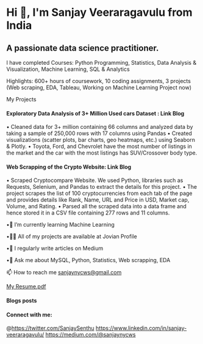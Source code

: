 #                                         Hi 👋, I'm Sanjay Veeraragavulu from India
##                                         A passionate data science practitioner.
I have completed
Courses: Python Programming, Statistics, Data Analysis & Visualization, Machine Learning, SQL & Analytics

Highlights: 600+ hours of coursework, 10 coding assignments, 3 projects (Web scraping, EDA, Tableau, Working on Machine Learning Project now)

My Projects

#### Exploratory Data Analysis of 3+ Million Used cars Dataset : Link Blog

• Cleaned data for 3+ million containing 66 columns and analyzed data by taking a sample of 250,000 rows with 17 columns using Pandas
• Created visualizations (scatter plots, bar charts, geo heatmaps, etc.) using Seaborn & Plotly.
• Toyota, Ford, and Chevrolet have the most number of listings in the market and the car with the most listings has SUV/Crossover body type.

#### Web Scrapping of the Crypto Website: Link Blog

• Scraped Cryptocompare Website. We used Python, libraries such as Requests, Selenium, and Pandas to extract the details for this project.
• The project scrapes the list of 100 cryptocurrencies from each tab of the page and provides details like Rank, Name, URL and Price in USD, Market cap, Volume, and Rating.
• Parsed all the scraped data into a data frame and hence stored it in a CSV file containing 277 rows and 11 columns.

•🌱 I’m currently learning Machine Learning

•👨‍💻 All of my projects are available at Jovian Profile

•📝 I regularly write articles on Medium

•💬 Ask me about MySQL, Python, Statistics, Web scrapping, EDA

📫 How to reach me sanjaynycws@gmail.com

[My Resume.pdf](https://github.com/sanjayfintech11/sanjay_profilebio/files/9860089/Sanjay.Veeraragavulu.-.Resume.pdf)

#### Blogs posts
#### Connect with me:
@https://twitter.com/SanjaySenthu https://www.linkedin.com/in/sanjay-veeraragavulu/ https://medium.com/@sanjaynycws

